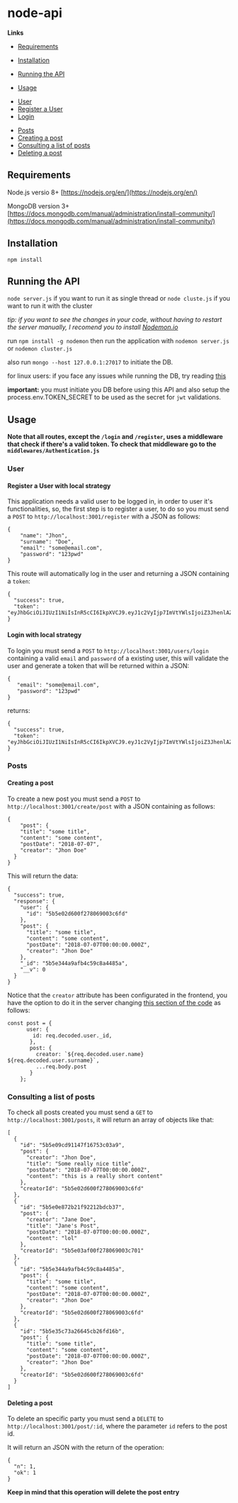 # node-api

**Links**

- [Requirements](https://github.com/ThiagoDallacqua/node-api/blob/master/README.md#requirements)

+ [Installation](https://github.com/ThiagoDallacqua/node-api/blob/master/README.md#installation)

* [Running the API](https://github.com/ThiagoDallacqua/node-api/blob/master/README.md#running-the-api)

+ [Usage](https://github.com/ThiagoDallacqua/node-api/blob/master/README.md#usage)

- [User](https://github.com/ThiagoDallacqua/node-api/blob/master/README.md#user)
- [Register a User](https://github.com/ThiagoDallacqua/node-api/blob/master/README.md#register-a-user-with-local-strategy)
- [Login](https://github.com/ThiagoDallacqua/node-api/blob/master/README.md#login-with-local-strategy)

* [Posts](https://github.com/ThiagoDallacqua/node-api/blob/master/README.md#posts)
* [Creating a post](https://github.com/ThiagoDallacqua/node-api/blob/master/README.md#creating-a-post)
* [Consulting a list of posts](https://github.com/ThiagoDallacqua/node-api/blob/master/README.md#consulting-a-list-of-posts)
* [Deleting a post](https://github.com/ThiagoDallacqua/node-api/blob/master/README.md#deleting-a-post)

## Requirements

Node.js versio 8+ [https://nodejs.org/en/](https://nodejs.org/en/)

MongoDB version 3+ [https://docs.mongodb.com/manual/administration/install-community/](https://docs.mongodb.com/manual/administration/install-community/)

## Installation

`npm install`

## Running the API

`node server.js` if you want to run it as single thread or `node cluste.js` if you want to run it with the cluster

_tip: if you want to see the changes in your code, without having to restart the server manually, I recomend you to install [Nodemon.io](https://nodemon.io/)_

run `npm install -g nodemon` then run the application with `nodemon server.js` or `nodemon cluster.js`

also run `mongo --host 127.0.0.1:27017` to initiate the DB.

for linux users: if you face any issues while running the DB, try reading [this](https://docs.mongodb.com/manual/tutorial/install-mongodb-on-ubuntu/#start-mongodb)

**important:** you must initiate you DB before using this API and also setup the process.env.TOKEN_SECRET to be used as the secret for `jwt` validations.

## Usage

**Note that all routes, except the `/login` and `/register`, uses a middleware that check if there's a valid token. To check that middleware go to the
`middlewares/Authentication.js`**

### User

#### Register a User with local strategy

This application needs a valid user to be logged in, in order to user it's functionalities, so, the first step is to register a user, to do so
you must send a `POST` to `http://localhost:3001/register` with a JSON as follows:

```
{
	"name": "Jhon",
	"surname": "Doe",
	"email": "some@email.com",
	"password": "123pwd"
}
```

This route will automatically log in the user and returning a JSON containing a `token`:

```
{
  "success": true,
  "token": "eyJhbGciOiJIUzI1NiIsInR5cCI6IkpXVCJ9.eyJ1c2VyIjp7ImVtYWlsIjoiZ3JhenlAZW1haWwuY29tIiwibmFtZSI6IkdyYXp5Iiwic3VybmFtZSI6IkRhbGxhY3F1YSIsIl9pZCI6IjViNWUwM2FmMDBmMjc4MDY5MDAzYzcwMSJ9LCJleHAiOjE1MzI4OTE1ODQsImlhdCI6MTUzMjg4Nzk4NH0.7fav8Ax6jAjU3LFpgyFCMfLsNTnImRR7J_llgcmuzMY"
}
```

#### Login with local strategy

To login you must send a `POST` to `http://localhost:3001/users/login` containing
a valid `email` and `password` of a existing user, this will validate the user and generate a token that will be returned within a JSON:

 ```
{
	"email": "some@email.com",
	"password": "123pwd"
}
```

returns:

```
{
  "success": true,
  "token": "eyJhbGciOiJIUzI1NiIsInR5cCI6IkpXVCJ9.eyJ1c2VyIjp7ImVtYWlsIjoiZ3JhenlAZW1haWwuY29tIiwibmFtZSI6IkdyYXp5Iiwic3VybmFtZSI6IkRhbGxhY3F1YSIsIl9pZCI6IjViNWUwM2FmMDBmMjc4MDY5MDAzYzcwMSJ9LCJleHAiOjE1MzI4OTE1ODQsImlhdCI6MTUzMjg4Nzk4NH0.7fav8Ax6jAjU3LFpgyFCMfLsNTnImRR7J_llgcmuzMY"
}
```

### Posts

#### Creating a post

To create a new post you must send a `POST` to `http://localhost:3001/create/post` with a JSON containing as follows:
```
{
	"post": {
    "title": "some title",
    "content": "some content",
    "postDate": "2018-07-07",
    "creator": "Jhon Doe"
  }
}
```

This will return the data:

```
{
  "success": true,
  "response": {
    "user": {
      "id": "5b5e02d600f278069003c6fd"
    },
    "post": {
      "title": "some title",
      "content": "some content",
      "postDate": "2018-07-07T00:00:00.000Z",
      "creator": "Jhon Doe"
    },
    "_id": "5b5e344a9afb4c59c8a4485a",
    "__v": 0
  }
}
```

Notice that the `creator` attribute has been configurated in the frontend, you have the option to do it in the server changing [this section of the code](https://github.com/ThiagoDallacqua/node-api/blob/01fe66645d0ce8e861b18d7393e626e3927fcde9/controllers/posts.js#L10) as follows:

```
const post = {
      user: {
        id: req.decoded.user._id,
       },
       post: {
         creator: `${req.decoded.user.name} ${req.decoded.user.surname}`,
         ...req.body.post
       }
    };
```

### Consulting a list of posts

To check all posts created you must send a `GET` to `http://localhost:3001/posts`,
it will return an array of objects like that:

```
[
  {
    "id": "5b5e09cd91147f16753c03a9",
    "post": {
      "creator": "Jhon Doe",
      "title": "Some really nice title",
      "postDate": "2018-07-07T00:00:00.000Z",
      "content": "this is a really short content"
    },
    "creatorId": "5b5e02d600f278069003c6fd"
  },
  {
    "id": "5b5e0e872b21f92212bdcb37",
    "post": {
      "creator": "Jane Doe",
      "title": "Jane's Post",
      "postDate": "2018-07-07T00:00:00.000Z",
      "content": "lol"
    },
    "creatorId": "5b5e03af00f278069003c701"
  },
  {
    "id": "5b5e344a9afb4c59c8a4485a",
    "post": {
      "title": "some title",
      "content": "some content",
      "postDate": "2018-07-07T00:00:00.000Z",
      "creator": "Jhon Doe"
    },
    "creatorId": "5b5e02d600f278069003c6fd"
  },
  {
    "id": "5b5e35c73a26645cb26fd16b",
    "post": {
      "title": "some title",
      "content": "some content",
      "postDate": "2018-07-07T00:00:00.000Z",
      "creator": "Jhon Doe"
    },
    "creatorId": "5b5e02d600f278069003c6fd"
  }
]
```

#### Deleting a post

To delete an specific party you must send a `DELETE` to `http://localhost:3001/post/:id`, where the parameter `id` refers to the post id.

It will return an JSON with the return of the operation:

```
{
  "n": 1,
  "ok": 1
}
```

**Keep in mind that this operation will delete the post entry**